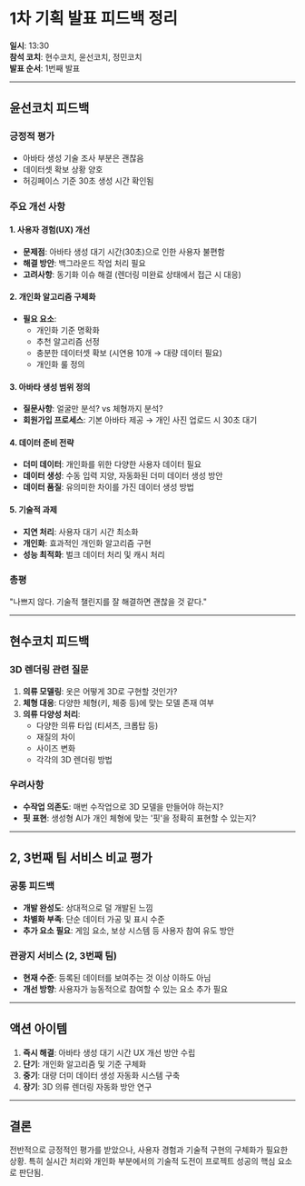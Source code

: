 # 1차 기획 발표 피드백 정리

**일시**: 13:30  
**참석 코치**: 현수코치, 윤선코치, 정민코치  
**발표 순서**: 1번째 발표

---

## 윤선코치 피드백

### 긍정적 평가
- 아바타 생성 기술 조사 부분은 괜찮음
- 데이터셋 확보 상황 양호
- 허깅페이스 기준 30초 생성 시간 확인됨

### 주요 개선 사항

#### 1. 사용자 경험(UX) 개선
- **문제점**: 아바타 생성 대기 시간(30초)으로 인한 사용자 불편함
- **해결 방안**: 백그라운드 작업 처리 필요
- **고려사항**: 동기화 이슈 해결 (렌더링 미완료 상태에서 접근 시 대응)

#### 2. 개인화 알고리즘 구체화
- **필요 요소**:
  - 개인화 기준 명확화
  - 추천 알고리즘 선정
  - 충분한 데이터셋 확보 (시연용 10개 → 대량 데이터 필요)
  - 개인화 룰 정의

#### 3. 아바타 생성 범위 정의
- **질문사항**: 얼굴만 분석? vs 체형까지 분석?
- **회원가입 프로세스**: 기본 아바타 제공 → 개인 사진 업로드 시 30초 대기

#### 4. 데이터 준비 전략
- **더미 데이터**: 개인화를 위한 다양한 사용자 데이터 필요
- **데이터 생성**: 수동 입력 지양, 자동화된 더미 데이터 생성 방안
- **데이터 품질**: 유의미한 차이를 가진 데이터 생성 방법

#### 5. 기술적 과제
- **지연 처리**: 사용자 대기 시간 최소화
- **개인화**: 효과적인 개인화 알고리즘 구현
- **성능 최적화**: 벌크 데이터 처리 및 캐시 처리

### 총평
"나쁘지 않다. 기술적 챌린지를 잘 해결하면 괜찮을 것 같다."

---

## 현수코치 피드백

### 3D 렌더링 관련 질문
1. **의류 모델링**: 옷은 어떻게 3D로 구현할 것인가?
2. **체형 대응**: 다양한 체형(키, 체중 등)에 맞는 모델 존재 여부
3. **의류 다양성 처리**:
   - 다양한 의류 타입 (티셔츠, 크롭탑 등)
   - 재질의 차이
   - 사이즈 변화
   - 각각의 3D 렌더링 방법

### 우려사항
- **수작업 의존도**: 매번 수작업으로 3D 모델을 만들어야 하는지?
- **핏 표현**: 생성형 AI가 개인 체형에 맞는 '핏'을 정확히 표현할 수 있는지?

---

## 2, 3번째 팀 서비스 비교 평가

### 공통 피드백
- **개발 완성도**: 상대적으로 덜 개발된 느낌
- **차별화 부족**: 단순 데이터 가공 및 표시 수준
- **추가 요소 필요**: 게임 요소, 보상 시스템 등 사용자 참여 유도 방안

### 관광지 서비스 (2, 3번째 팀)
- **현재 수준**: 등록된 데이터를 보여주는 것 이상 이하도 아님
- **개선 방향**: 사용자가 능동적으로 참여할 수 있는 요소 추가 필요

---

## 액션 아이템

1. **즉시 해결**: 아바타 생성 대기 시간 UX 개선 방안 수립
2. **단기**: 개인화 알고리즘 및 기준 구체화
3. **중기**: 대량 더미 데이터 생성 자동화 시스템 구축
4. **장기**: 3D 의류 렌더링 자동화 방안 연구

---

## 결론

전반적으로 긍정적인 평가를 받았으나, 사용자 경험과 기술적 구현의 구체화가 필요한 상황. 특히 실시간 처리와 개인화 부분에서의 기술적 도전이 프로젝트 성공의 핵심 요소로 판단됨.
